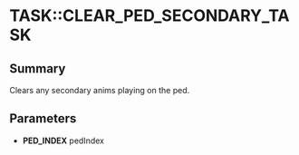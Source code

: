 # TASK::CLEAR_PED_SECONDARY_TASK

## Summary
Clears any secondary anims playing on the ped.

## Parameters
* **PED_INDEX** pedIndex